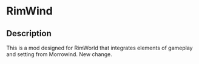 # RimWind

## Description
This is a mod designed for RimWorld that integrates elements of gameplay and setting from Morrowind.
New change.
